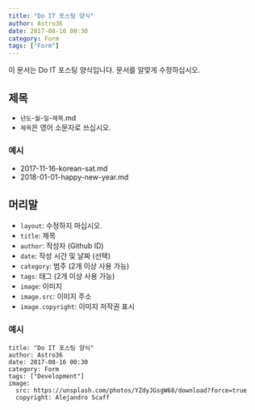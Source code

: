 ```yaml
---
title: "Do IT 포스팅 양식"
author: Astro36
date: 2017-08-16 00:30
category: Form
tags: ["Form"]
---
```


이 문서는 Do IT 포스팅 양식입니다. 문서를 알맞게 수정하십시오.

## 제목
- `년도`-`월`-`일`-`제목`.md
- `제목`은 영어 소문자로 쓰십시오.

### 예시
- 2017-11-16-korean-sat.md
- 2018-01-01-happy-new-year.md

## 머리말
- `layout`: 수정하지 마십시오.
- `title`: 제목
- `author`: 작성자 (Github ID)
- `date`: 작성 시간 및 날짜 (선택)
- `category`: 범주 (2개 이상 사용 가능)
- `tags`: 태그 (2개 이상 사용 가능)
- `image`: 이미지
- `image.src`: 이미지 주소
- `image.copyright`: 이미지 저작권 표시

### 예시
```
title: "Do IT 포스팅 양식"
author: Astro36
date: 2017-08-16 00:30
category: Form
tags: ["Development"]
image:
  src: https://unsplash.com/photos/YZdyJGsgW68/download?force=true
  copyright: Alejandro Scaff
```
